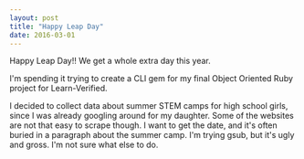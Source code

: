 ```yaml
---
layout: post
title: "Happy Leap Day"
date: 2016-03-01
---
```


Happy Leap Day!! We get a whole extra day this year.

I'm spending it trying to create a CLI gem for my final Object Oriented Ruby project for Learn-Verified.

I decided to collect data about summer STEM camps for high school girls, since I was already googling around for my daughter.
Some of the websites are not that easy to scrape though. I want to get the date, and it's often buried in a paragraph about the 
summer camp. I'm trying gsub, but it's ugly and gross. I'm not sure what else to do.
